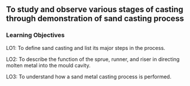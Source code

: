## To study and observe various stages of casting through demonstration of sand casting process

### Learning Objectives 

LO1: To define sand casting and list its major steps in the process.

LO2: To describe the function of the sprue, runner, and riser in directing molten metal into the mould cavity.

LO3: To understand how a sand metal casting process is performed.
